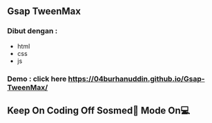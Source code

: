 ## Gsap TweenMax

### Dibut dengan :

- html
- css
- js

### Demo : click here https://04burhanuddin.github.io/Gsap-TweenMax/

## Keep On Coding Off Sosmed&#128245; Mode On&#128187;

